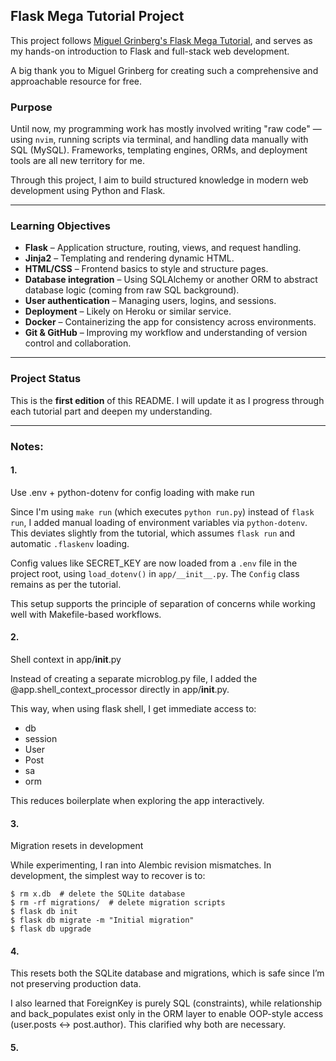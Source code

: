 ## Flask Mega Tutorial Project

This project follows [Miguel Grinberg's Flask Mega Tutorial](https://blog.miguelgrinberg.com/post/the-flask-mega-tutorial-part-i-hello-world), and serves as my hands-on introduction to Flask and full-stack web development.

A big thank you to Miguel Grinberg for creating such a comprehensive and approachable resource for free.

### Purpose

Until now, my programming work has mostly involved writing "raw code" — using `nvim`, running scripts via terminal, and handling data manually with SQL (MySQL). Frameworks, templating engines, ORMs, and deployment tools are all new territory for me.

Through this project, I aim to build structured knowledge in modern web development using Python and Flask.

---

### Learning Objectives

* **Flask** – Application structure, routing, views, and request handling.
* **Jinja2** – Templating and rendering dynamic HTML.
* **HTML/CSS** – Frontend basics to style and structure pages.
* **Database integration** – Using SQLAlchemy or another ORM to abstract database logic (coming from raw SQL background).
* **User authentication** – Managing users, logins, and sessions.
* **Deployment** – Likely on Heroku or similar service.
* **Docker** – Containerizing the app for consistency across environments.
* **Git & GitHub** – Improving my workflow and understanding of version control and collaboration.

---

### Project Status

This is the **first edition** of this README. I will update it as I progress through each tutorial part and deepen my understanding.

---

### Notes:

#### 1.
Use .env + python-dotenv for config loading with make run

Since I'm using `make run` (which executes `python run.py`) instead of `flask run`, I added manual loading of environment variables via `python-dotenv`. This deviates slightly from the tutorial, which assumes `flask run` and automatic `.flaskenv` loading.

Config values like SECRET_KEY are now loaded from a `.env` file in the project root, using `load_dotenv()` in `app/__init__.py`. The `Config` class remains as per the tutorial.

This setup supports the principle of separation of concerns while working well with Makefile-based workflows.

#### 2.

Shell context in app/__init__.py

Instead of creating a separate microblog.py file, I added the @app.shell_context_processor directly in app/__init__.py.

This way, when using flask shell, I get immediate access to:
- db 
- session 
- User 
- Post
- sa
- orm

This reduces boilerplate when exploring the app interactively.

#### 3.
Migration resets in development

While experimenting, I ran into Alembic revision mismatches. In development, the simplest way to recover is to:
```
$ rm x.db  # delete the SQLite database
$ rm -rf migrations/  # delete migration scripts
$ flask db init
$ flask db migrate -m "Initial migration"
$ flask db upgrade
```

#### 4.
This resets both the SQLite database and migrations, which is safe since I’m not preserving production data.

I also learned that ForeignKey is purely SQL (constraints), while relationship and back_populates exist only in the ORM layer to enable OOP-style access (user.posts ↔ post.author). This clarified why both are necessary.

#### 5.
